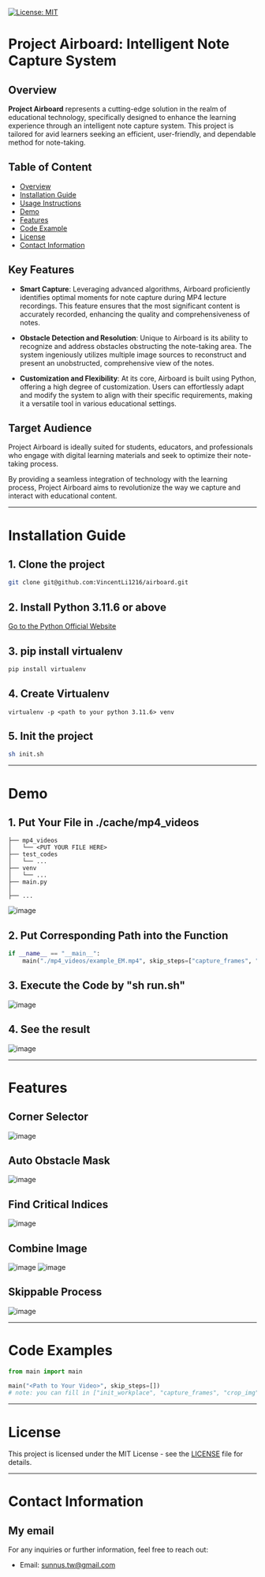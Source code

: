 [![License: MIT](https://img.shields.io/badge/License-MIT-yellow.svg)](https://opensource.org/licenses/MIT)
# Project Airboard: Intelligent Note Capture System

## Overview
**Project Airboard** represents a cutting-edge solution in the realm of educational technology, specifically designed to enhance the learning experience through an intelligent note capture system. This project is tailored for avid learners seeking an efficient, user-friendly, and dependable method for note-taking.

## Table of Content
- [Overview](#overview)
- [Installation Guide](#Installation-Guide)
- [Usage Instructions](#Usage-Instructions)
- [Demo](#Demo)
- [Features](#Features)
- [Code Example](#Code-Examples)
- [License](#License)
- [Contact Information](#Contact-Information)

## Key Features
- **Smart Capture**: Leveraging advanced algorithms, Airboard proficiently identifies optimal moments for note capture during MP4 lecture recordings. This feature ensures that the most significant content is accurately recorded, enhancing the quality and comprehensiveness of notes.
    
- **Obstacle Detection and Resolution**: Unique to Airboard is its ability to recognize and address obstacles obstructing the note-taking area. The system ingeniously utilizes multiple image sources to reconstruct and present an unobstructed, comprehensive view of the notes.
    
- **Customization and Flexibility**: At its core, Airboard is built using Python, offering a high degree of customization. Users can effortlessly adapt and modify the system to align with their specific requirements, making it a versatile tool in various educational settings.
    

## Target Audience
Project Airboard is ideally suited for students, educators, and professionals who engage with digital learning materials and seek to optimize their note-taking process.

By providing a seamless integration of technology with the learning process, Project Airboard aims to revolutionize the way we capture and interact with educational content.

---
# Installation Guide

## 1. Clone the project
```sh
git clone git@github.com:VincentLi1216/airboard.git
```

## 2. Install Python 3.11.6 or above
[Go to the Python Official Website](https://www.python.org/downloads/)

## 3. pip install virtualenv
```sh
pip install virtualenv
```

## 4. Create Virtualenv
```
virtualenv -p <path to your python 3.11.6> venv
```

## 5. Init the project
```sh
sh init.sh
```

---
# Demo
## 1. Put Your File in ./cache/mp4_videos
```
├── mp4_videos
│   └── <PUT YOUR FILE HERE>
├── test_codes
│   └── ...
├── venv
│   └── ...
├── main.py
│
├── ...
```
![image](md_attachment/input.png)

## 2. Put Corresponding Path into the Function
```python
if __name__ == "__main__":
    main("./mp4_videos/example_EM.mp4", skip_steps=["capture_frames", "crop_img"])
```

## 3. Execute the Code by "sh run.sh"
![image](md_attachment/run.png)

## 4. See the result
![image](md_attachment/result.png)

---
# Features
## Corner Selector
![image](./md_attachment/select_corner.gif)
## Auto Obstacle Mask
![image](./md_attachment/color_mask.gif)

## Find Critical Indices
![image](./md_attachment/figure.png)

## Combine Image
![image](./md_attachment/91.png)
![image](./md_attachment/combine.gif)

## Skippable Process
![image](./md_attachment/skip_process.gif)

---
# Code Examples
```python
from main import main

main("<Path to Your Video>", skip_steps=[])
# note: you can fill in ["init_workplace", "capture_frames", "crop_img", "find_critical_indices", "combine_img"] in skip_steps
```

---
# License

This project is licensed under the MIT License - see the [LICENSE](LICENSE) file for details.

---
# Contact Information
## My email
For any inquiries or further information, feel free to reach out: 
- Email: [sunnus.tw@gmail.com](mailto:sunnus.tw@gmail.com)


